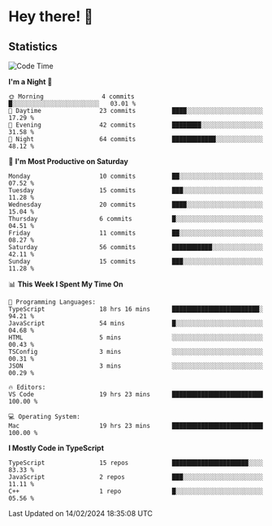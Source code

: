 # Hey there! 👋


## Statistics
<!--START_SECTION:waka-->
![Code Time](http://img.shields.io/badge/Code%20Time-149%20hrs%2018%20mins-blue)

**I'm a Night 🦉** 

```text
🌞 Morning                4 commits           █░░░░░░░░░░░░░░░░░░░░░░░░   03.01 % 
🌆 Daytime                23 commits          ████░░░░░░░░░░░░░░░░░░░░░   17.29 % 
🌃 Evening                42 commits          ████████░░░░░░░░░░░░░░░░░   31.58 % 
🌙 Night                  64 commits          ████████████░░░░░░░░░░░░░   48.12 % 
```
📅 **I'm Most Productive on Saturday** 

```text
Monday                   10 commits          ██░░░░░░░░░░░░░░░░░░░░░░░   07.52 % 
Tuesday                  15 commits          ███░░░░░░░░░░░░░░░░░░░░░░   11.28 % 
Wednesday                20 commits          ████░░░░░░░░░░░░░░░░░░░░░   15.04 % 
Thursday                 6 commits           █░░░░░░░░░░░░░░░░░░░░░░░░   04.51 % 
Friday                   11 commits          ██░░░░░░░░░░░░░░░░░░░░░░░   08.27 % 
Saturday                 56 commits          ███████████░░░░░░░░░░░░░░   42.11 % 
Sunday                   15 commits          ███░░░░░░░░░░░░░░░░░░░░░░   11.28 % 
```


📊 **This Week I Spent My Time On** 

```text
💬 Programming Languages: 
TypeScript               18 hrs 16 mins      ████████████████████████░   94.21 % 
JavaScript               54 mins             █░░░░░░░░░░░░░░░░░░░░░░░░   04.68 % 
HTML                     5 mins              ░░░░░░░░░░░░░░░░░░░░░░░░░   00.43 % 
TSConfig                 3 mins              ░░░░░░░░░░░░░░░░░░░░░░░░░   00.31 % 
JSON                     3 mins              ░░░░░░░░░░░░░░░░░░░░░░░░░   00.29 % 

🔥 Editors: 
VS Code                  19 hrs 23 mins      █████████████████████████   100.00 % 

💻 Operating System: 
Mac                      19 hrs 23 mins      █████████████████████████   100.00 % 
```

**I Mostly Code in TypeScript** 

```text
TypeScript               15 repos            █████████████████████░░░░   83.33 % 
JavaScript               2 repos             ███░░░░░░░░░░░░░░░░░░░░░░   11.11 % 
C++                      1 repo              █░░░░░░░░░░░░░░░░░░░░░░░░   05.56 % 
```




 Last Updated on 14/02/2024 18:35:08 UTC
<!--END_SECTION:waka-->

